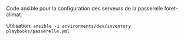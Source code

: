 
Code ansible pour la configuration des serveurs de la passerelle foret-climat.

Utilisation: `ansible -i environments/dev/inventory playbooks/passerelle.yml`
